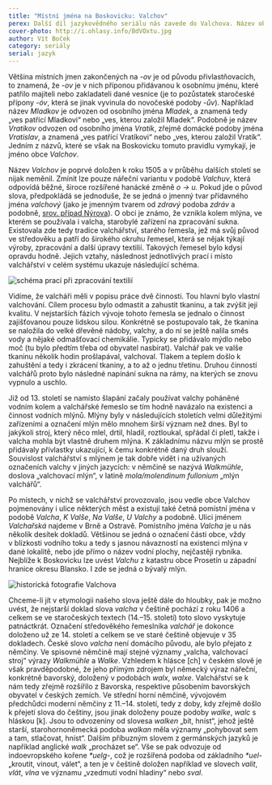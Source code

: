 ```yaml
---
title: "Místní jména na Boskovicku: Valchov"
perex: Další díl jazykovědného seriálu nás zavede do Valchova. Název obce vypadá srozumitelně, ale víte, od jakého typu valchy se odvíjí?
cover-photo: http://i.ohlasy.info/BdVOxtu.jpg
author: Vít Boček
category: seriály
serial: jazyk
---
```


Většina místních jmen zakončených na *-ov* je od původu přivlastňovacích, to znamená, že *-ov* je v nich příponou přidávanou k osobnímu jménu, které patřilo majiteli nebo zakladateli dané vesnice (je to pozůstatek staročeské přípony *-óv*, která se jinak vyvinula do novočeské podoby *-ův*). Například název *Mladkov* je odvozen od osobního jména *Mladek*, a znamená tedy „ves patřící Mladkovi“ nebo „ves, kterou založil Mladek“. Podobně je název *Vratíkov* odvozen od osobního jména *Vratík*, zřejmě domácké podoby jména *Vratislav*, a znamená „ves patřící Vratíkovi“ nebo „ves, kterou založil Vratík“. Jedním z názvů, které se však na Boskovicku tomuto pravidlu vymykají, je jméno obce *Valchov*.

Název *Valchov* je poprvé doložen k roku 1505 a v průběhu dalších století se nijak neměnil. Zmínit lze pouze nářeční variantu v podobě *Valchuv*, která odpovídá běžné, široce rozšířené hanácké změně *o → u.* Pokud jde o původ slova, předpokládá se jednoduše, že se jedná o jmenný tvar přídavného jména *valchový* (jako je jmenným tvarem od *zdravý* podoba *zdráv* a podobně, [srov. případ Nýrova](http://www.ohlasy.info/clanky/2016/06/nyrov.html)). O obci je známo, že vznikla kolem mlýna, ve kterém se používala i valcha, starobylé zařízení na zpracování sukna. Existovala zde tedy tradice valchářství, starého řemesla, jež má svůj původ ve středověku a patří do širokého okruhu řemesel, která se nějak týkají výroby, zpracování a další úpravy textilií. Takových řemesel bylo kdysi opravdu hodně. Jejich vztahy, následnost jednotlivých prací i místo valchářství v celém systému ukazuje následující schéma.

<img src="http://i.ohlasy.info/bvO9jcR.jpg" alt="schéma prací při zpracování textilií" class="img-responsive img-popup">

Vidíme, že valcháři měli v popisu práce dvě činnosti. Tou hlavní bylo vlastní valchování. Cílem procesu bylo odmastit a zahustit tkaninu, a tak zvýšit její kvalitu. V nejstarších fázích vývoje tohoto řemesla se jednalo o činnost zajišťovanou pouze lidskou silou. Konkrétně se postupovalo tak, že tkanina se naložila do velké dřevěné nádoby, valchy, a do ní se ještě nalila směs vody a nějaké odmašťovací chemikálie. Typicky se přidávalo mýdlo nebo moč (tu bylo předtím třeba od obyvatel nasbírat). Valchář pak ve valše tkaninu několik hodin prošlapával, valchoval. Tlakem a teplem došlo k zahuštění a tedy i zkrácení tkaniny, a to až o jednu třetinu. Druhou činností valchářů proto bylo následné napínání sukna na rámy, na kterých se znovu vypnulo a uschlo.

Již od 13. století se namísto šlapání začaly používat valchy poháněné vodním kolem a valchářské řemeslo se tím hodně navázalo na existenci a činnost vodních mlýnů. Mlýny byly v následujících stoletích velmi důležitými zařízeními a označení mlýn mělo mnohem širší význam než dnes. Byl to jakýkoli stroj, který něco mlel, drtil, hladil, roztloukal, spřádal či pletl, takže i valcha mohla být vlastně druhem mlýna. K základnímu názvu mlýn se prostě přidávaly přívlastky ukazující, k čemu konkrétně daný druh slouží. Souvislost valchářství s mlýnem je tak dobře vidět i na užívaných označeních valchy v jiných jazycích: v němčině se nazývá *Walkmühle*, doslova „valchovací mlýn“, v latině *mola/molendinum fullonium* „mlýn valchářů“.

Po místech, v nichž se valchářství provozovalo, jsou vedle obce Valchov pojmenovány i ulice některých měst a existují také četná pomístní jména v podobě *Valcha*, *K Valše*, *Na Valše*, *U Valchy* a podobně. Ulici jménem *Valchařská* najdeme v Brně a Ostravě. Pomístního jména *Valcha* je u nás několik desítek dokladů. Většinou se jedná o označení části obce, vždy v blízkosti vodního toku a tedy s jasnou návazností na existenci mlýna v dané lokalitě, nebo jde přímo o název vodní plochy, nejčastěji rybníka. Nejblíže k Boskovicku lze uvést *Valchu* z katastru obce Prosetín u západní hranice okresu Blansko. I zde se jedná o bývalý mlýn.

<img src="http://i.ohlasy.info/BdVOxtu.jpg" alt="historická fotografie Valchova" class="img-responsive img-popup">

Chceme-li jít v etymologii našeho slova ještě dále do hloubky, pak je možno uvést, že nejstarší doklad slova *valcha* v češtině pochází z roku 1406 a celkem se ve staročeských textech (14.–15. století) toto slovo vyskytuje patnáctkrát. Označení středověkého řemeslníka *valchář* je dokonce doloženo už ze 14. století a celkem se ve staré češtině objevuje v 35 dokladech. České slovo *valcha* není domácího původu, ale bylo přejato z němčiny. Ve spisovné němčině mají stejné významy „valcha, valchovací stroj“ výrazy *Walkmühle* a *Walke*. Vzhledem k hlásce [ch] v českém slově je však pravděpodobné, že jeho přímým zdrojem byl německý výraz nářeční, konkrétně bavorský, doložený v podobách *walx*, *walxe*. Valchářství se k nám tedy zřejmě rozšířilo z Bavorska, respektive působením bavorských obyvatel v českých zemích. Ve střední horní němčině, vývojovém předchůdci moderní němčiny z 11.–14. století, tedy z doby, kdy zřejmě došlo k přejetí slova do češtiny, jsou jinak doloženy pouze podoby *walke*, *walc* s hláskou [k]. Jsou to odvozeniny od slovesa *walken* „bít, hníst“, jehož ještě starší, starohornoněmecká podoba *walkan* měla významy „pohybovat sem a tam, stlačovat, hníst“. Dalším příbuzným slovem z germánských jazyků je například anglické *walk* „procházet se“. Vše se pak odvozuje od indoevropského kořene *\*uelg-*, což je rozšířená podoba od základního *\*uel-* „kroutit, vinout, válet“, a ten je v češtině doložen například ve slovech *valit*, *vlát*, *vlna* ve významu „vzedmutí vodní hladiny“ nebo *sval*.
